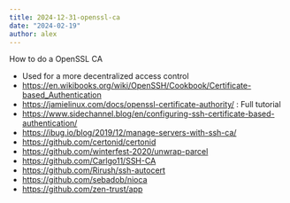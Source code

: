 ```yaml
---
title: 2024-12-31-openssl-ca
date: "2024-02-19"
author: alex
---
```

How to do a OpenSSL CA

- Used for a more decentralized access control
- https://en.wikibooks.org/wiki/OpenSSH/Cookbook/Certificate-based_Authentication
- https://jamielinux.com/docs/openssl-certificate-authority/ : Full tutorial
- https://www.sidechannel.blog/en/configuring-ssh-certificate-based-authentication/
- https://ibug.io/blog/2019/12/manage-servers-with-ssh-ca/
- https://github.com/certonid/certonid
- https://github.com/winterfest-2020/unwrap-parcel
- https://github.com/Carlgo11/SSH-CA
- https://github.com/Rirush/ssh-autocert
- https://github.com/sebadob/nioca
- https://github.com/zen-trust/app



